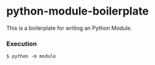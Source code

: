 # python-module-boilerplate

This is a boilerplate for writing an Python Module.

### Execution

```shell
$ python -m module
```
